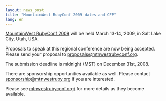 ```yaml
---
layout: news_post
title: "MountainWest RubyConf 2009 dates and CFP"
lang: en
---
```


[MountainWest RubyConf 2009][1] will be held March 13-14, 2009, in Salt
Lake City, Utah, USA.

Proposals to speak at this regional conference are now being accepted.
Please send your proposal to proposals@mtnwestrubyconf.org.

The submission deadline is midnight (MST) on December 31st, 2008.

There are sponsorship opportunities available as well. Please contact
sponsorship@mtnwestruby.org if you are interested.

Please see [mtnwestrubyconf.org/][1] for more details as they become
available.



[1]: http://mtnwestrubyconf.org 
